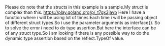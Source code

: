 Please do note that the structs in this example is a sample.My struct is complex than this.
https://play.golang.org/p/_t7gx3javb
Here I have a function where i will be using lot of times.Each time i will be passing object of different struct types.So i use the parameter arguments as interface{}.
So to solve the error i need to do type assertion.But here the interface can be of any struct type.So i am looking if there is any possible way to do the dynamic type assertion based on the reflect.TypeOf value.